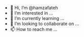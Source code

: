 - 👋 Hi, I’m @hamzafateh
- 👀 I’m interested in ...
- 🌱 I’m currently learning ...
- 💞️ I’m looking to collaborate on ...
- 📫 How to reach me ...

<!---
hamzafateh/hamzafateh is a ✨ special ✨ repository because its `README.md` (this file) appears on your GitHub profile.
You can click the Preview link to take a look at your changes.
--->
